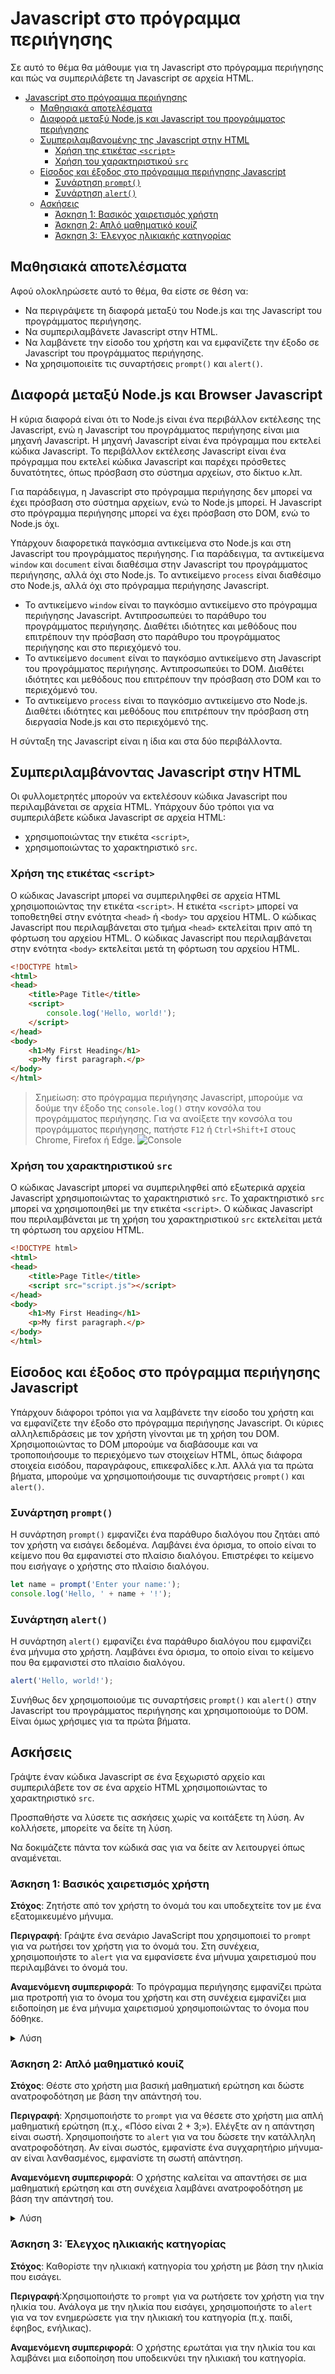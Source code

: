 # Javascript στο πρόγραμμα περιήγησης

Σε αυτό το θέμα θα μάθουμε για τη Javascript στο πρόγραμμα περιήγησης και πώς να συμπεριλάβετε τη Javascript σε αρχεία HTML.

- [Javascript στο πρόγραμμα περιήγησης](#Javascript-στο-πρόγραμμα-περιήγησης)
  - [Μαθησιακά αποτελέσματα](#Μαθησιακά-αποτελέσματα)
  - [Διαφορά μεταξύ Node.js και Javascript του προγράμματος περιήγησης](#Διαφορά-μεταξύ-Node.js-και-Javascript-του-προγράμματος-περιήγησης)
  - [Συμπεριλαμβανομένης της Javascript στην HTML](#Συμπεριλαμβανομένης-της-Javascript-στην-HTML)
    - [Χρήση της ετικέτας `<script>`](#Χρήση-της-ετικέτας-`<script>`)
    - [Χρήση του χαρακτηριστικού `src`](#Χρήση-του-χαρακτηριστικού-`src`)
  - [Είσοδος και έξοδος στο πρόγραμμα περιήγησης Javascript](#Είσοδος-και-έξοδος-στο-πρόγραμμα-περιήγησης-Javascript)
    - [Συνάρτηση `prompt()`](#Συνάρτηση-`prompt()`)
    - [Συνάρτηση `alert()`](#Συνάρτηση-`alert()`)
  - [Ασκήσεις](#Ασκήσεις)
    - [Άσκηση 1: Βασικός χαιρετισμός χρήστη](#Άσκηση-1-:-Βασικός-χαιρετισμός-χρήστη)
    - [Άσκηση 2: Απλό μαθηματικό κουίζ](#Άσκηση-2-:-Απλό-μαθηματικό-κουίζ)
    - [Άσκηση 3: Έλεγχος ηλικιακής κατηγορίας](#Άσκηση-3-:-Έλεγχος-ηλικιακής-κατηγορίας)


## Μαθησιακά αποτελέσματα

Αφού ολοκληρώσετε αυτό το θέμα, θα είστε σε θέση να:

- Να περιγράψετε τη διαφορά μεταξύ του Node.js και της Javascript του προγράμματος περιήγησης.
- Να συμπεριλαμβάνετε Javascript στην HTML.
- Να λαμβάνετε την είσοδο του χρήστη και να εμφανίζετε την έξοδο σε Javascript του προγράμματος περιήγησης.
- Να χρησιμοποιείτε τις συναρτήσεις `prompt()` και `alert()`.

## Διαφορά μεταξύ Node.js και Browser Javascript

Η κύρια διαφορά είναι ότι το Node.js είναι ένα περιβάλλον εκτέλεσης της Javascript, ενώ η Javascript του προγράμματος περιήγησης είναι μια μηχανή Javascript. Η μηχανή Javascript είναι ένα πρόγραμμα που εκτελεί κώδικα Javascript. Το περιβάλλον εκτέλεσης Javascript είναι ένα πρόγραμμα που εκτελεί κώδικα Javascript και παρέχει πρόσθετες δυνατότητες, όπως πρόσβαση στο σύστημα αρχείων, στο δίκτυο κ.λπ.

Για παράδειγμα, η Javascript στο πρόγραμμα περιήγησης δεν μπορεί να έχει πρόσβαση στο σύστημα αρχείων, ενώ το Node.js μπορεί. Η Javascript στο πρόγραμμα περιήγησης μπορεί να έχει πρόσβαση στο DOM, ενώ το Node.js όχι.

Υπάρχουν διαφορετικά παγκόσμια αντικείμενα στο Node.js και στη Javascript του προγράμματος περιήγησης. Για παράδειγμα, τα αντικείμενα `window` και `document` είναι διαθέσιμα στην Javascript του προγράμματος περιήγησης, αλλά όχι στο Node.js. Το αντικείμενο `process` είναι διαθέσιμο στο Node.js, αλλά όχι στο πρόγραμμα περιήγησης Javascript.

- Το αντικείμενο `window` είναι το παγκόσμιο αντικείμενο στο πρόγραμμα περιήγησης Javascript. Αντιπροσωπεύει το παράθυρο του προγράμματος περιήγησης. Διαθέτει ιδιότητες και μεθόδους που επιτρέπουν την πρόσβαση στο παράθυρο του προγράμματος περιήγησης και στο περιεχόμενό του.
- Το αντικείμενο `document` είναι το παγκόσμιο αντικείμενο στη Javascript του προγράμματος περιήγησης. Αντιπροσωπεύει το DOM. Διαθέτει ιδιότητες και μεθόδους που επιτρέπουν την πρόσβαση στο DOM και το περιεχόμενό του.
- Το αντικείμενο `process` είναι το παγκόσμιο αντικείμενο στο Node.js. Διαθέτει ιδιότητες και μεθόδους που επιτρέπουν την πρόσβαση στη διεργασία Node.js και στο περιεχόμενό της.

Η σύνταξη της Javascript είναι η ίδια και στα δύο περιβάλλοντα.

## Συμπεριλαμβάνοντας Javascript στην HTML

Οι φυλλομετρητές μπορούν να εκτελέσουν κώδικα Javascript που περιλαμβάνεται σε αρχεία HTML. Υπάρχουν δύο τρόποι για να συμπεριλάβετε κώδικα Javascript σε αρχεία HTML:

- χρησιμοποιώντας την ετικέτα `<script>`,
- χρησιμοποιώντας το χαρακτηριστικό `src`.

### Χρήση της ετικέτας `<script>`

Ο κώδικας Javascript μπορεί να συμπεριληφθεί σε αρχεία HTML χρησιμοποιώντας την ετικέτα `<script>`. Η ετικέτα `<script>` μπορεί να τοποθετηθεί στην ενότητα `<head>` ή `<body>` του αρχείου HTML. Ο κώδικας Javascript που περιλαμβάνεται στο τμήμα `<head>` εκτελείται πριν από τη φόρτωση του αρχείου HTML. Ο κώδικας Javascript που περιλαμβάνεται στην ενότητα `<body>` εκτελείται μετά τη φόρτωση του αρχείου HTML.

```html
<!DOCTYPE html>
<html>
<head>
    <title>Page Title</title>
    <script>
        console.log('Hello, world!');
    </script>
</head>
<body>
    <h1>My First Heading</h1>
    <p>My first paragraph.</p>
</body>
</html>
```
> Σημείωση: στο πρόγραμμα περιήγησης Javascript, μπορούμε να δούμε την έξοδο της `console.log()` στην κονσόλα του προγράμματος περιήγησης. Για να ανοίξετε την κονσόλα του προγράμματος περιήγησης, πατήστε `F12` ή `Ctrl+Shift+I` στους Chrome, Firefox ή Edge.
> ![Console](Console.png)

### Χρήση του χαρακτηριστικού `src`

Ο κώδικας Javascript μπορεί να συμπεριληφθεί από εξωτερικά αρχεία Javascript χρησιμοποιώντας το χαρακτηριστικό `src`. Το χαρακτηριστικό `src` μπορεί να χρησιμοποιηθεί με την ετικέτα `<script>`. Ο κώδικας Javascript που περιλαμβάνεται με τη χρήση του χαρακτηριστικού `src` εκτελείται μετά τη φόρτωση του αρχείου HTML.

```html
<!DOCTYPE html>
<html>
<head>
    <title>Page Title</title>
    <script src="script.js"></script>
</head>
<body>
    <h1>My First Heading</h1>
    <p>My first paragraph.</p>
</body>
</html>
```

## Είσοδος και έξοδος στο πρόγραμμα περιήγησης Javascript

Υπάρχουν διάφοροι τρόποι για να λαμβάνετε την είσοδο του χρήστη και να εμφανίζετε την έξοδο στο πρόγραμμα περιήγησης Javascript. Οι κύριες αλληλεπιδράσεις με τον χρήστη γίνονται με τη χρήση του DOM. Χρησιμοποιώντας το DOM μπορούμε να διαβάσουμε και να τροποποιήσουμε το περιεχόμενο των στοιχείων HTML, όπως διάφορα στοιχεία εισόδου, παραγράφους, επικεφαλίδες κ.λπ. Αλλά για τα πρώτα βήματα, μπορούμε να χρησιμοποιήσουμε τις συναρτήσεις `prompt()` και `alert()`.

### Συνάρτηση `prompt()`

Η συνάρτηση `prompt()` εμφανίζει ένα παράθυρο διαλόγου που ζητάει από τον χρήστη να εισάγει δεδομένα. Λαμβάνει ένα όρισμα, το οποίο είναι το κείμενο που θα εμφανιστεί στο πλαίσιο διαλόγου. Επιστρέφει το κείμενο που εισήγαγε ο χρήστης στο πλαίσιο διαλόγου.

```js
let name = prompt('Enter your name:');
console.log('Hello, ' + name + '!');
```

### Συνάρτηση `alert()`

Η συνάρτηση `alert()` εμφανίζει ένα παράθυρο διαλόγου που εμφανίζει ένα μήνυμα στο χρήστη. Λαμβάνει ένα όρισμα, το οποίο είναι το κείμενο που θα εμφανιστεί στο πλαίσιο διαλόγου.

```js
alert('Hello, world!');
```

Συνήθως δεν χρησιμοποιούμε τις συναρτήσεις `prompt()` και `alert()` στην Javascript του προγράμματος περιήγησης και χρησιμοποιούμε το DOM. Είναι όμως χρήσιμες για τα πρώτα βήματα.

## Ασκήσεις

Γράψτε έναν κώδικα Javascript σε ένα ξεχωριστό αρχείο και συμπεριλάβετε τον σε ένα αρχείο HTML χρησιμοποιώντας το χαρακτηριστικό `src`.

Προσπαθήστε να λύσετε τις ασκήσεις χωρίς να κοιτάξετε τη λύση. Αν κολλήσετε, μπορείτε να δείτε τη λύση.

Να δοκιμάζετε πάντα τον κώδικά σας για να δείτε αν λειτουργεί όπως αναμένεται.

### Άσκηση 1: Βασικός χαιρετισμός χρήστη

**Στόχος**: Ζητήστε από τον χρήστη το όνομά του και υποδεχτείτε τον με ένα εξατομικευμένο μήνυμα.

**Περιγραφή**: Γράψτε ένα σενάριο JavaScript που χρησιμοποιεί το `prompt` για να ρωτήσει τον χρήστη για το όνομά του. Στη συνέχεια, χρησιμοποιήστε το `alert` για να εμφανίσετε ένα μήνυμα χαιρετισμού που περιλαμβάνει το όνομά του.

**Αναμενόμενη συμπεριφορά**: Το πρόγραμμα περιήγησης εμφανίζει πρώτα μια προτροπή για το όνομα του χρήστη και στη συνέχεια εμφανίζει μια ειδοποίηση με ένα μήνυμα χαιρετισμού χρησιμοποιώντας το όνομα που δόθηκε.

<details>

<summary>Λύση</summary>
`app.js`:

```js
// Use prompt to ask the user's name and store it in a variable
const userName = prompt('What is Your name?');

// Use alert to display a greeting message
alert(`Hello, ${userName}!`);
```

`index.html`:

```html
<!DOCTYPE html>
<html>
<head>
    <title>Greeting page</title>
    <script src="app.js"></script>
</head>
<body>
    <h1>This is greeting page</h1>
</body>
</html>
```
![Prompt and Alert](PromptAndAlert.gif)
</details>

###  Άσκηση 2: Απλό μαθηματικό κουίζ

**Στόχος**: Θέστε στο χρήστη μια βασική μαθηματική ερώτηση και δώστε ανατροφοδότηση με βάση την απάντησή του.

**Περιγραφή**: Χρησιμοποιήστε το `prompt` για να θέσετε στο χρήστη μια απλή μαθηματική ερώτηση (π.χ., «Πόσο είναι 2 + 3;»). Ελέγξτε αν η απάντηση είναι σωστή. Χρησιμοποιήστε το `alert` για να του δώσετε την κατάλληλη ανατροφοδότηση. Αν είναι σωστός, εμφανίστε ένα συγχαρητήριο μήνυμα- αν είναι λανθασμένος, εμφανίστε τη σωστή απάντηση.

**Αναμενόμενη συμπεριφορά**: Ο χρήστης καλείται να απαντήσει σε μια μαθηματική ερώτηση και στη συνέχεια λαμβάνει ανατροφοδότηση με βάση την απάντησή του.


<details>
<summary>Λύση </summary>

`app.js`:

```js
// Ask a simple math question
const userAnswer = prompt('What is 2 + 3?');

// Check the answer and provide feedback
if (parseInt(userAnswer) === 5) {
    alert('Correct! Well done.');
} else {
    alert('Incorrect. The correct answer is 5.');
}
```

> Σημείωση: Η συνάρτηση `parseInt()` μετατρέπει μια συμβολοσειρά σε ακέραιο αριθμό. Για παράδειγμα, η συνάρτηση `parseInt('5')` επιστρέφει `5`. Θα πρέπει να χρησιμοποιήσουμε τη συνάρτηση `parseInt()` επειδή η συνάρτηση `prompt()` επιστρέφει μια συμβολοσειρά.

`index.html`:

```html
<!DOCTYPE html>
<html>
<head>
    <title>Math Quiz</title>
    <script src="app.js"></script>
</head>
<body>
    <h1>This is math quiz</h1>
</body>
</html>
```
</details>

### Άσκηση 3: Έλεγχος ηλικιακής κατηγορίας

**Στόχος**: Καθορίστε την ηλικιακή κατηγορία του χρήστη με βάση την ηλικία που εισάγει.

**Περιγραφή**:Χρησιμοποιήστε το `prompt` για να ρωτήσετε τον χρήστη για την ηλικία του. Ανάλογα με την ηλικία που εισάγει, χρησιμοποιήστε το `alert` για να τον ενημερώσετε για την ηλικιακή του κατηγορία (π.χ. παιδί, έφηβος, ενήλικας).

**Αναμενόμενη συμπεριφορά**: Ο χρήστης ερωτάται για την ηλικία του και λαμβάνει μια ειδοποίηση που υποδεικνύει την ηλικιακή του κατηγορία.
